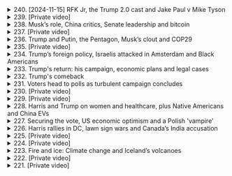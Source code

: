 <details>
<summary>240. [2024-11-15] RFK Jr, the Trump 2.0 cast and Jake Paul v Mike Tyson</summary><br>

<a href="https://www.youtube.com/watch?v=2nQxI5Bw7_Q" target="_blank">
    <img src="https://img.youtube.com/vi/2nQxI5Bw7_Q/maxresdefault.jpg" 
        alt="[Youtube]" width="200">
</a>

# RFK Jr, the Trump 2.0 cast and Jake Paul v Mike Tyson

## 美聯社世界新聞重點摘要 (2024年3月2日)

以下是對所提供新聞稿件的重點摘要：

**1. 人事任命與政策動態:**

*   **美國**：美國總統正考慮提名現任白宮幕僚長接任即將空缺的國安顧問。
*   **斯里兰卡**：左翼聯盟在突發大選中獲得壓倒性勝利，為推動扶貧計畫奠定了基礎。

**2. 政治與社會議題:**

*   **俄羅斯**：公民之間出現互相舉報的現象，指向對烏克蘭戰爭立場異議者。
*   **印度**：政府正在努力推動更積極的科技發展，以應對日益增長的網絡安全挑戰。

**3. 經濟與金融:**

*   **美國**：美國就業增長強勁，但通貨膨脹壓力依然存在。
*   **全球**：全球經濟增長放緩，多個國家面臨衰退風險。
*   **破產案**：破產拍賣中，陰謀論網站《Infowars》被「洋蔥絲」新聞網站收購。

**4. 國際衝突與安全:**

*   **烏克蘭**：俄羅斯持續對烏克蘭發動攻勢，人道主義危機日益加劇。
*   **伊拉克**：超過 2,600 名雅茲迪族人至今下落不明，距離伊斯蘭國襲擊事件已近十年。

**5. 體育賽事:**

*   **拳擊賽**：網紅撲拳手傑克·保羅將迎戰拳王邁克·泰森。賽事透過奈飛串流平台播放，旨在吸引各年齡層觀眾。傑克·保羅目前被視為比賽熱門人選。
* **體育賽事與串流媒體**：此拳賽不僅吸引大量觀眾觀賽，奈飛也藉此機會擴大其在全球的市場版圖。

**6. 其他值得關注的事件:**

*   國家衛生部正處理一場罕見的食源性疾病爆發，涉及多個州。
*   科學家們發現了位於太平洋的新型火山島。
*   美國正加強與盟友的合作，共同應對來自中國的網絡威脅。

**請注意：** 以上為根據所提供文本所整理的重點摘要。由於原文為新聞稿，內容涵蓋範圍廣泛，此摘要可能未能包含所有細節。
</details>

<details>
<summary>239. [Private video]</summary><br>

<a href="https://www.youtube.com/watch?v=BI0sgP_Ux1c" target="_blank">
    <img src="https://img.youtube.com/vi/BI0sgP_Ux1c/maxresdefault.jpg" 
        alt="[Youtube]" width="200">
</a>

# [Private video]


</details>

<details>
<summary>238. Musk’s role, China critics, Senate leadership and bitcoin</summary><br>

<a href="https://www.youtube.com/watch?v=R7m63SK7laE" target="_blank">
    <img src="https://img.youtube.com/vi/R7m63SK7laE/maxresdefault.jpg" 
        alt="[Youtube]" width="200">
</a>

# Musk’s role, China critics, Senate leadership and bitcoin


</details>

<details>
<summary>237. [Private video]</summary><br>

<a href="https://www.youtube.com/watch?v=4LA-3JmkYlo" target="_blank">
    <img src="https://img.youtube.com/vi/4LA-3JmkYlo/maxresdefault.jpg" 
        alt="[Youtube]" width="200">
</a>

# [Private video]


</details>

<details>
<summary>236. Trump and Putin, the Pentagon, Musk’s clout and COP29</summary><br>

<a href="https://www.youtube.com/watch?v=c8W2e4CMJsQ" target="_blank">
    <img src="https://img.youtube.com/vi/c8W2e4CMJsQ/maxresdefault.jpg" 
        alt="[Youtube]" width="200">
</a>

# Trump and Putin, the Pentagon, Musk’s clout and COP29


</details>

<details>
<summary>235. [Private video]</summary><br>

<a href="https://www.youtube.com/watch?v=PQhrB4I3Sq8" target="_blank">
    <img src="https://img.youtube.com/vi/PQhrB4I3Sq8/maxresdefault.jpg" 
        alt="[Youtube]" width="200">
</a>

# [Private video]


</details>

<details>
<summary>234. Trump’s foreign policy, Israelis attacked in Amsterdam and Black Americans</summary><br>

<a href="https://www.youtube.com/watch?v=9oCLcV04L_s" target="_blank">
    <img src="https://img.youtube.com/vi/9oCLcV04L_s/maxresdefault.jpg" 
        alt="[Youtube]" width="200">
</a>

# Trump’s foreign policy, Israelis attacked in Amsterdam and Black Americans


</details>

<details>
<summary>233. Trump's return: his campaign, economic plans and legal cases</summary><br>

<a href="https://www.youtube.com/watch?v=VEi01wVfRVY" target="_blank">
    <img src="https://img.youtube.com/vi/VEi01wVfRVY/maxresdefault.jpg" 
        alt="[Youtube]" width="200">
</a>

# Trump's return: his campaign, economic plans and legal cases


</details>

<details>
<summary>232. Trump's comeback</summary><br>

<a href="https://www.youtube.com/watch?v=K7d41Z8hJPs" target="_blank">
    <img src="https://img.youtube.com/vi/K7d41Z8hJPs/maxresdefault.jpg" 
        alt="[Youtube]" width="200">
</a>

# Trump's comeback


</details>

<details>
<summary>231. Voters head to polls as turbulent campaign concludes</summary><br>

<a href="https://www.youtube.com/watch?v=kyh56E6tWH8" target="_blank">
    <img src="https://img.youtube.com/vi/kyh56E6tWH8/maxresdefault.jpg" 
        alt="[Youtube]" width="200">
</a>

# Voters head to polls as turbulent campaign concludes


</details>

<details>
<summary>230. [Private video]</summary><br>

<a href="https://www.youtube.com/watch?v=CuyP0AIxq-Y" target="_blank">
    <img src="https://img.youtube.com/vi/CuyP0AIxq-Y/maxresdefault.jpg" 
        alt="[Youtube]" width="200">
</a>

# [Private video]


</details>

<details>
<summary>229. [Private video]</summary><br>

<a href="https://www.youtube.com/watch?v=XOGin6NbN00" target="_blank">
    <img src="https://img.youtube.com/vi/XOGin6NbN00/maxresdefault.jpg" 
        alt="[Youtube]" width="200">
</a>

# [Private video]


</details>

<details>
<summary>228. Harris and Trump on women and healthcare, plus Native Americans and China EVs</summary><br>

<a href="https://www.youtube.com/watch?v=qYb5Lkxz70E" target="_blank">
    <img src="https://img.youtube.com/vi/qYb5Lkxz70E/maxresdefault.jpg" 
        alt="[Youtube]" width="200">
</a>

# Harris and Trump on women and healthcare, plus Native Americans and China EVs


</details>

<details>
<summary>227. Securing the vote, US economic optimism and a Polish 'vampire'</summary><br>

<a href="https://www.youtube.com/watch?v=NMUHypi3pmQ" target="_blank">
    <img src="https://img.youtube.com/vi/NMUHypi3pmQ/maxresdefault.jpg" 
        alt="[Youtube]" width="200">
</a>

# Securing the vote, US economic optimism and a Polish 'vampire'


</details>

<details>
<summary>226. Harris rallies in DC, lawn sign wars and Canada’s India accusation</summary><br>

<a href="https://www.youtube.com/watch?v=7QZyrPI0Cpw" target="_blank">
    <img src="https://img.youtube.com/vi/7QZyrPI0Cpw/maxresdefault.jpg" 
        alt="[Youtube]" width="200">
</a>

# Harris rallies in DC, lawn sign wars and Canada’s India accusation


</details>

<details>
<summary>225. [Private video]</summary><br>

<a href="https://www.youtube.com/watch?v=XqvvRyIxyw4" target="_blank">
    <img src="https://img.youtube.com/vi/XqvvRyIxyw4/maxresdefault.jpg" 
        alt="[Youtube]" width="200">
</a>

# [Private video]


</details>

<details>
<summary>224. [Private video]</summary><br>

<a href="https://www.youtube.com/watch?v=ri8JZPJhm6Q" target="_blank">
    <img src="https://img.youtube.com/vi/ri8JZPJhm6Q/maxresdefault.jpg" 
        alt="[Youtube]" width="200">
</a>

# [Private video]


</details>

<details>
<summary>223. Fire and ice: Climate change and Iceland’s volcanoes</summary><br>

<a href="https://www.youtube.com/watch?v=gKkXnBGGRAk" target="_blank">
    <img src="https://img.youtube.com/vi/gKkXnBGGRAk/maxresdefault.jpg" 
        alt="[Youtube]" width="200">
</a>

# Fire and ice: Climate change and Iceland’s volcanoes


</details>

<details>
<summary>222. [Private video]</summary><br>

<a href="https://www.youtube.com/watch?v=mcJ6YujBMEg" target="_blank">
    <img src="https://img.youtube.com/vi/mcJ6YujBMEg/maxresdefault.jpg" 
        alt="[Youtube]" width="200">
</a>

# [Private video]


</details>

<details>
<summary>221. [Private video]</summary><br>

<a href="https://www.youtube.com/watch?v=UMXfZiMqdiQ" target="_blank">
    <img src="https://img.youtube.com/vi/UMXfZiMqdiQ/maxresdefault.jpg" 
        alt="[Youtube]" width="200">
</a>

# [Private video]


</details>

